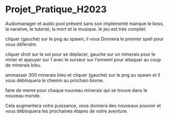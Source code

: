 # Projet_Pratique_H2023

Audiomanager et audio pool présent sans son implementé
manque le boss, la narative, le tutoriel, la mort et la musique.
le jeu est très complet:

cliquer (gauche) sur le png au spawn, il vous Donnera le premier spell pour vous défendre.

cliquer droit sur le sol pour se déplacer, gauche sur un minerais pour le miner et appuyer sur 1 avec le surseur sur l'ennemi
pour attaquer au coup de minerais bleu.

ammasser 300 minerais bleu et cliquer (gauche) sur le png au spawn et il vous débloquera le chemin au prochain biome.

faire de meme pour chaque nouveau minerais qui se trouve dans le nouveau monde.

Cela augmentera votre puissance, vous donnera des nouveaux pouvoir et vous débloquera les prochaines étapes de votre aventure.

